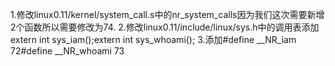 1.修改linux0.11/kernel/system_call.s中的nr_system_calls因为我们这次需要新增2个函数所以需要修改为74.
2.修改linux0.11/include/linux/sys.h中的调用表添加extern int sys_iam();extern int sys_whoami();
3.添加#define __NR_iam		72#define __NR_whoami		73